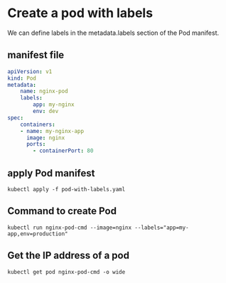 # Create a pod with labels
We can define labels in the metadata.labels section of the Pod manifest.

## manifest file 
```yaml
apiVersion: v1
kind: Pod
metadata:
    name: nginx-pod
    labels:
        app: my-nginx
        env: dev
spec:
    containers:
    - name: my-nginx-app
      image: nginx
      ports:
        - containerPort: 80
```
## apply Pod manifest
```
kubectl apply -f pod-with-labels.yaml
```
## Command to create Pod
```
kubectl run nginx-pod-cmd --image=nginx --labels="app=my-app,env=production"
```

## Get the IP address of a pod
```
kubectl get pod nginx-pod-cmd -o wide
```
